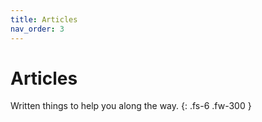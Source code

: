 ```yaml
---
title: Articles
nav_order: 3
---
```


# Articles

Written things to help you along the way.
{: .fs-6 .fw-300 }
